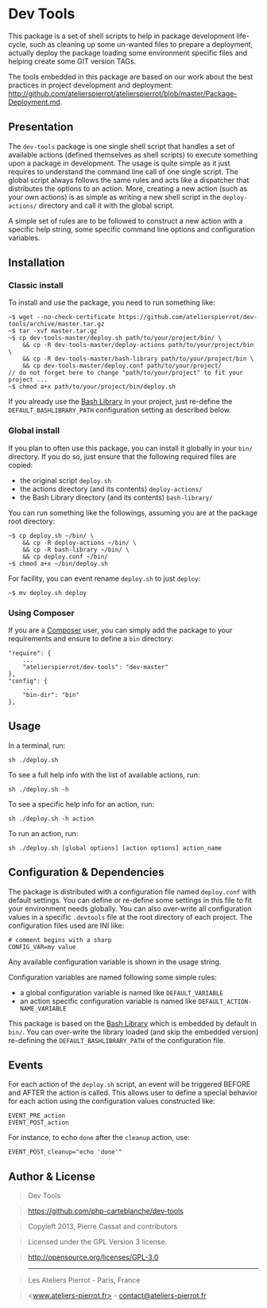 Dev Tools
=========

This package is a set of shell scripts to help in package development life-cycle, such as cleaning
up some un-wanted files to prepare a deployment, actually deploy the package loading some
environment specific files and helping create some GIT version TAGs.

The tools embedded in this package are based on our work about the best practices in project
development and deployment: <http://github.com/atelierspierrot/atelierspierrot/blob/master/Package-Deployment.md>.


## Presentation

The `dev-tools` package is one single shell script that handles a set of available actions
(defined themselves as shell scripts) to execute something upon a package in development. The usage is
quite simple as it just requires to understand the command line call of one single script.
The global script always follows the same rules and acts like a dispatcher that distributes the
options to an action. More, creating a new action (such as your own actions) is as simple
as writing a new shell script in the `deploy-actions/` directory and call it with the global
script.

A simple set of rules are to be followed to construct a new action with a specific help string,
some specific command line options and configuration variables.


## Installation

### Classic install

To install and use the package, you need to run something like:

    ~$ wget --no-check-certificate https://github.com/atelierspierrot/dev-tools/archive/master.tar.gz
    ~$ tar -xvf master.tar.gz
    ~$ cp dev-tools-master/deploy.sh path/to/your/project/bin/ \
        && cp -R dev-tools-master/deploy-actions path/to/your/project/bin \
        && cp -R dev-tools-master/bash-library path/to/your/project/bin \
        && cp dev-tools-master/deploy.conf path/to/your/project/
    // do not forget here to change "path/to/your/project" to fit your project ...
    ~$ chmod a+x path/to/your/project/bin/deploy.sh

If you already use the [Bash Library](https://github.com/atelierspierrot/bash-library) in your
project, just re-define the `DEFAULT_BASHLIBRARY_PATH` configuration setting as described below.

### Global install

If you plan to often use this package, you can install it globally in your `bin/` directory.
If you do so, just ensure that the following required files are copied:

-   the original script `deploy.sh`
-   the actions directory (and its contents) `deploy-actions/`
-   the Bash Library directory (and its contents) `bash-library/`

You can run something like the followings, assuming you are at the package root directory:

    ~$ cp deploy.sh ~/bin/ \
        && cp -R deploy-actions ~/bin/ \
        && cp -R bash-library ~/bin/ \
        && cp deploy.conf ~/bin/
    ~$ chmod a+x ~/bin/deploy.sh

For facility, you can event rename `deploy.sh` to just `deploy`:

    ~$ mv deploy.sh deploy

### Using Composer

If you are a [Composer](http://getcomposer.org) user, you can simply add the package to your
requirements and ensure to define a `bin` directory:

    "require": {
        ...
        "atelierspierrot/dev-tools": "dev-master"
    },
    "config": {
        ...
        "bin-dir": "bin"
    },


## Usage

In a terminal, run:

    sh ./deploy.sh

To see a full help info with the list of available actions, run:

    sh ./deploy.sh -h

To see a specific help info for an action, run:

    sh ./deploy.sh -h action

To run an action, run:

    sh ./deploy.sh [global options] [action options] action_name


## Configuration & Dependencies

The package is distributed with a configuration file named `deploy.conf` with default settings.
You can define or re-define some settings in this file to fit your environment needs globally.
You can also over-write all configuration values in a specific `.devtools` file at the root
directory of each project. The configuration files used are INI like:

    # comment begins with a sharp
    CONFIG_VAR=my value

Any available configuration variable is shown in the usage string.

Configuration variables are named following some simple rules:

-   a global configuration variable is named like `DEFAULT_VARIABLE`
-   an action specific configuration variable is named like `DEFAULT_ACTION-NAME_VARIABLE`

This package is based on the [Bash Library](https://github.com/atelierspierrot/bash-library)
which is embedded by default in `bin/`. You can over-write the library loaded (and skip the
embedded version) re-defining the `DEFAULT_BASHLIBRARY_PATH` of the configuration file.


## Events

For each action of the `deploy.sh` script, an event will be triggered BEFORE and AFTER the
action is called. This allows user to define a special behavior for each action using the
configuration values constructed like:

    EVENT_PRE_action
    EVENT_POST_action

For instance, to echo `done` after the `cleanup` action, use:

    EVENT_POST_cleanup="echo 'done'"


## Author & License

>    Dev Tools

>    https://github.com/php-carteblanche/dev-tools

>    Copyleft 2013, Pierre Cassat and contributors

>    Licensed under the GPL Version 3 license.

>    http://opensource.org/licenses/GPL-3.0

>    ----

>    Les Ateliers Pierrot - Paris, France

>    <www.ateliers-pierrot.fr> - <contact@ateliers-pierrot.fr>
